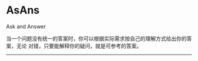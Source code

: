 AsAns
=====

Ask and Answer

当一个问题没有统一的答案时，你可以根据实际需求按自己的理解方式给出你的答案，无论
对错，只要能解释你的疑问，就是可参考的答案。

--------------------------------------------------------------------------------
